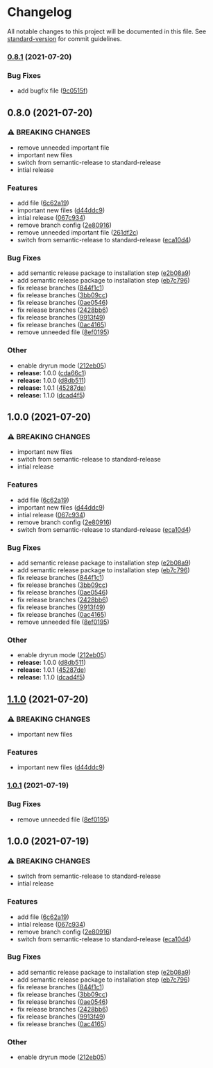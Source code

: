 # Changelog

All notable changes to this project will be documented in this file. See [standard-version](https://github.com/conventional-changelog/standard-version) for commit guidelines.

### [0.8.1](https://github.com/mowies/semrel-testing2/compare/v0.8.0...v0.8.1) (2021-07-20)


### Bug Fixes

* add bugfix file ([9c0515f](https://github.com/mowies/semrel-testing2/commit/9c0515f9a953ec6ea624e528247e8c2cf51c9d47))

## 0.8.0 (2021-07-20)


### ⚠ BREAKING CHANGES

* remove unneeded important file
* important new files
* switch from semantic-release to standard-release
* intial release

### Features

* add file ([6c62a19](https://github.com/mowies/semrel-testing2/commit/6c62a19c393b480f2d1456e8d46f31061607763b))
* important new files ([d44ddc9](https://github.com/mowies/semrel-testing2/commit/d44ddc9148a7e08f0c06eb86e9f923b1ce1e55f4))
* intial release ([067c934](https://github.com/mowies/semrel-testing2/commit/067c934d58bce02658fcd7331ca5bec4778f16df))
* remove branch config ([2e80916](https://github.com/mowies/semrel-testing2/commit/2e809161bfd161d2d876e8ece991b6288f051cb8))
* remove unneeded important file ([261df2c](https://github.com/mowies/semrel-testing2/commit/261df2cb4ad5c9373e2933e1f78a3515ffc26fe2))
* switch from semantic-release to standard-release ([eca10d4](https://github.com/mowies/semrel-testing2/commit/eca10d44cadc683a4d07d894409736a1f933125e))


### Bug Fixes

* add semantic release package to installation step ([e2b08a9](https://github.com/mowies/semrel-testing2/commit/e2b08a9697a159215acd02e1dbaf7254ff2fc4ab))
* add semantic release package to installation step ([eb7c796](https://github.com/mowies/semrel-testing2/commit/eb7c796749237a0dd0d94d2a2fe15f788e4e8d8f))
* fix release branches ([844f1c1](https://github.com/mowies/semrel-testing2/commit/844f1c1a864e0ae347ca73a99dc57de29861b613))
* fix release branches ([3bb09cc](https://github.com/mowies/semrel-testing2/commit/3bb09cc05507cd44e25401882be5e06a761817ef))
* fix release branches ([0ae0546](https://github.com/mowies/semrel-testing2/commit/0ae05461876e9146b26b2ec5455d52d418ece377))
* fix release branches ([2428bb6](https://github.com/mowies/semrel-testing2/commit/2428bb6e7131e4e8814cc2b660dc7cf249f7aa51))
* fix release branches ([9913f49](https://github.com/mowies/semrel-testing2/commit/9913f491e136ab69071fcf51bed6bb9cbacbe4cc))
* fix release branches ([0ac4165](https://github.com/mowies/semrel-testing2/commit/0ac416549ae12698f5d054749d2bdba5e1104406))
* remove unneeded file ([8ef0195](https://github.com/mowies/semrel-testing2/commit/8ef0195eab26dc2d9f0f9131769575918e120483))


### Other

* enable dryrun mode ([212eb05](https://github.com/mowies/semrel-testing2/commit/212eb058e1e90680f00a091436cbb6846264b327))
* **release:** 1.0.0 ([cda66c1](https://github.com/mowies/semrel-testing2/commit/cda66c10639688e175670350ed0dce8780fbd30a))
* **release:** 1.0.0 ([d8db511](https://github.com/mowies/semrel-testing2/commit/d8db5111dc8f3608455e8911aee4d16caac34b29))
* **release:** 1.0.1 ([45287de](https://github.com/mowies/semrel-testing2/commit/45287ded0386acffd6b25a5244a7de82d4937d7d))
* **release:** 1.1.0 ([dcad4f5](https://github.com/mowies/semrel-testing2/commit/dcad4f5682f143d597bb72bee596562dc19dda03))

## 1.0.0 (2021-07-20)


### ⚠ BREAKING CHANGES

* important new files
* switch from semantic-release to standard-release
* intial release

### Features

* add file ([6c62a19](https://github.com/mowies/semrel-testing2/commit/6c62a19c393b480f2d1456e8d46f31061607763b))
* important new files ([d44ddc9](https://github.com/mowies/semrel-testing2/commit/d44ddc9148a7e08f0c06eb86e9f923b1ce1e55f4))
* intial release ([067c934](https://github.com/mowies/semrel-testing2/commit/067c934d58bce02658fcd7331ca5bec4778f16df))
* remove branch config ([2e80916](https://github.com/mowies/semrel-testing2/commit/2e809161bfd161d2d876e8ece991b6288f051cb8))
* switch from semantic-release to standard-release ([eca10d4](https://github.com/mowies/semrel-testing2/commit/eca10d44cadc683a4d07d894409736a1f933125e))


### Bug Fixes

* add semantic release package to installation step ([e2b08a9](https://github.com/mowies/semrel-testing2/commit/e2b08a9697a159215acd02e1dbaf7254ff2fc4ab))
* add semantic release package to installation step ([eb7c796](https://github.com/mowies/semrel-testing2/commit/eb7c796749237a0dd0d94d2a2fe15f788e4e8d8f))
* fix release branches ([844f1c1](https://github.com/mowies/semrel-testing2/commit/844f1c1a864e0ae347ca73a99dc57de29861b613))
* fix release branches ([3bb09cc](https://github.com/mowies/semrel-testing2/commit/3bb09cc05507cd44e25401882be5e06a761817ef))
* fix release branches ([0ae0546](https://github.com/mowies/semrel-testing2/commit/0ae05461876e9146b26b2ec5455d52d418ece377))
* fix release branches ([2428bb6](https://github.com/mowies/semrel-testing2/commit/2428bb6e7131e4e8814cc2b660dc7cf249f7aa51))
* fix release branches ([9913f49](https://github.com/mowies/semrel-testing2/commit/9913f491e136ab69071fcf51bed6bb9cbacbe4cc))
* fix release branches ([0ac4165](https://github.com/mowies/semrel-testing2/commit/0ac416549ae12698f5d054749d2bdba5e1104406))
* remove unneeded file ([8ef0195](https://github.com/mowies/semrel-testing2/commit/8ef0195eab26dc2d9f0f9131769575918e120483))


### Other

* enable dryrun mode ([212eb05](https://github.com/mowies/semrel-testing2/commit/212eb058e1e90680f00a091436cbb6846264b327))
* **release:** 1.0.0 ([d8db511](https://github.com/mowies/semrel-testing2/commit/d8db5111dc8f3608455e8911aee4d16caac34b29))
* **release:** 1.0.1 ([45287de](https://github.com/mowies/semrel-testing2/commit/45287ded0386acffd6b25a5244a7de82d4937d7d))
* **release:** 1.1.0 ([dcad4f5](https://github.com/mowies/semrel-testing2/commit/dcad4f5682f143d597bb72bee596562dc19dda03))

## [1.1.0](https://github.com/mowies/semrel-testing2/compare/v1.0.1...v1.1.0) (2021-07-20)


### ⚠ BREAKING CHANGES

* important new files

### Features

* important new files ([d44ddc9](https://github.com/mowies/semrel-testing2/commit/d44ddc9148a7e08f0c06eb86e9f923b1ce1e55f4))

### [1.0.1](https://github.com/mowies/semrel-testing2/compare/v1.0.0...v1.0.1) (2021-07-19)


### Bug Fixes

* remove unneeded file ([8ef0195](https://github.com/mowies/semrel-testing2/commit/8ef0195eab26dc2d9f0f9131769575918e120483))

## 1.0.0 (2021-07-19)


### ⚠ BREAKING CHANGES

* switch from semantic-release to standard-release
* intial release

### Features

* add file ([6c62a19](https://github.com/mowies/semrel-testing2/commit/6c62a19c393b480f2d1456e8d46f31061607763b))
* intial release ([067c934](https://github.com/mowies/semrel-testing2/commit/067c934d58bce02658fcd7331ca5bec4778f16df))
* remove branch config ([2e80916](https://github.com/mowies/semrel-testing2/commit/2e809161bfd161d2d876e8ece991b6288f051cb8))
* switch from semantic-release to standard-release ([eca10d4](https://github.com/mowies/semrel-testing2/commit/eca10d44cadc683a4d07d894409736a1f933125e))


### Bug Fixes

* add semantic release package to installation step ([e2b08a9](https://github.com/mowies/semrel-testing2/commit/e2b08a9697a159215acd02e1dbaf7254ff2fc4ab))
* add semantic release package to installation step ([eb7c796](https://github.com/mowies/semrel-testing2/commit/eb7c796749237a0dd0d94d2a2fe15f788e4e8d8f))
* fix release branches ([844f1c1](https://github.com/mowies/semrel-testing2/commit/844f1c1a864e0ae347ca73a99dc57de29861b613))
* fix release branches ([3bb09cc](https://github.com/mowies/semrel-testing2/commit/3bb09cc05507cd44e25401882be5e06a761817ef))
* fix release branches ([0ae0546](https://github.com/mowies/semrel-testing2/commit/0ae05461876e9146b26b2ec5455d52d418ece377))
* fix release branches ([2428bb6](https://github.com/mowies/semrel-testing2/commit/2428bb6e7131e4e8814cc2b660dc7cf249f7aa51))
* fix release branches ([9913f49](https://github.com/mowies/semrel-testing2/commit/9913f491e136ab69071fcf51bed6bb9cbacbe4cc))
* fix release branches ([0ac4165](https://github.com/mowies/semrel-testing2/commit/0ac416549ae12698f5d054749d2bdba5e1104406))


### Other

* enable dryrun mode ([212eb05](https://github.com/mowies/semrel-testing2/commit/212eb058e1e90680f00a091436cbb6846264b327))
